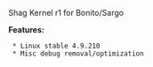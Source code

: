 Shag Kernel r1 for Bonito/Sargo


**Features:**
```
 * Linux stable 4.9.210
 * Misc debug removal/optimization
```
